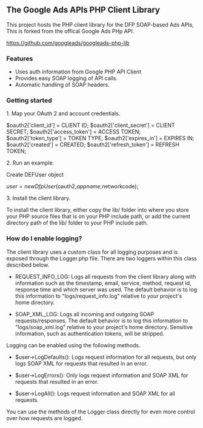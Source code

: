 ## The Google Ads APIs PHP Client Library

This project hosts the PHP client library for the DFP SOAP-based Ads APIs, This is
forked from the offical Google Ads PHp API.

https://github.com/googleads/googleads-php-lib


### Features

* Uses auth information from Google PHP API Client
* Provides easy SOAP logging of API calls.
* Automatic handling of SOAP headers.


### Getting started


1\. Map your OAuth 2 and account credentials.

$oauth2['client_id'] = CLIENT ID;
$oauth2['client_secret'] = CLIENT SECRET;
$oauth2['access_token'] = ACCESS TOKEN;
$oauth2['token_type'] = TOKEN TYPE;
$oauth2['expires_in'] = EXPIRES IN;
$oauth2['created'] = CREATED;
$oauth2['refresh_token'] = REFRESH TOKEN;



2\. Run an example.

Create DEFUser object

$user = new DfpUser($oauth2,$appname,$networkcode);

3\. Install the client library.

To install the client library, either copy the lib/ folder into where you store
your PHP source files that is on your PHP include path, or add the current
directory path of the lib/ folder to your PHP include path.


### How do I enable logging?

The client library uses a custom class for all logging purposes and is exposed
through the Logger.php file. There are two loggers within this class described
below.

  - REQUEST_INFO_LOG: Logs all requests from the client library along
    with information such as the timestamp, email, service, method,
    request Id, response time and which server was used. The default
    behavior is to log this information to "logs/request_info.log" relative to
    your project's home directory.

  - SOAP_XML_LOG: Logs all incoming and outgoing SOAP requests/responses. The
    default behavior is to log this information to "logs/soap_xml.log" relative
    to your project's home directory. Sensitive information, such as
    authentication tokens, will be stripped.

Logging can be enabled using the following methods.

  - $user->LogDefaults(): Logs request information for all requests, but only
    logs SOAP XML for requests that resulted in an error.

  - $user->LogErrors(): Only logs request information and SOAP XML for requests
    that resulted in an error.

  - $user->LogAll(): Logs request information and SOAP XML for all requests.

You can use the methods of the Logger class directly for even more control over
how requests are logged.


